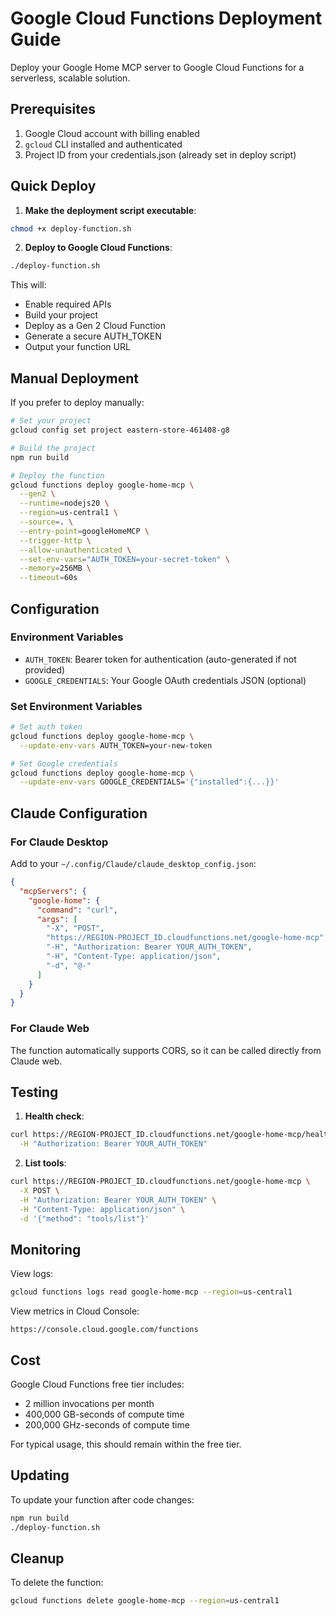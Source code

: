 # Google Cloud Functions Deployment Guide

Deploy your Google Home MCP server to Google Cloud Functions for a serverless, scalable solution.

## Prerequisites

1. Google Cloud account with billing enabled
2. `gcloud` CLI installed and authenticated
3. Project ID from your credentials.json (already set in deploy script)

## Quick Deploy

1. **Make the deployment script executable**:
```bash
chmod +x deploy-function.sh
```

2. **Deploy to Google Cloud Functions**:
```bash
./deploy-function.sh
```

This will:
- Enable required APIs
- Build your project
- Deploy as a Gen 2 Cloud Function
- Generate a secure AUTH_TOKEN
- Output your function URL

## Manual Deployment

If you prefer to deploy manually:

```bash
# Set your project
gcloud config set project eastern-store-461408-g8

# Build the project
npm run build

# Deploy the function
gcloud functions deploy google-home-mcp \
  --gen2 \
  --runtime=nodejs20 \
  --region=us-central1 \
  --source=. \
  --entry-point=googleHomeMCP \
  --trigger-http \
  --allow-unauthenticated \
  --set-env-vars="AUTH_TOKEN=your-secret-token" \
  --memory=256MB \
  --timeout=60s
```

## Configuration

### Environment Variables

- `AUTH_TOKEN`: Bearer token for authentication (auto-generated if not provided)
- `GOOGLE_CREDENTIALS`: Your Google OAuth credentials JSON (optional)

### Set Environment Variables

```bash
# Set auth token
gcloud functions deploy google-home-mcp \
  --update-env-vars AUTH_TOKEN=your-new-token

# Set Google credentials
gcloud functions deploy google-home-mcp \
  --update-env-vars GOOGLE_CREDENTIALS='{"installed":{...}}'
```

## Claude Configuration

### For Claude Desktop

Add to your `~/.config/Claude/claude_desktop_config.json`:

```json
{
  "mcpServers": {
    "google-home": {
      "command": "curl",
      "args": [
        "-X", "POST",
        "https://REGION-PROJECT_ID.cloudfunctions.net/google-home-mcp",
        "-H", "Authorization: Bearer YOUR_AUTH_TOKEN",
        "-H", "Content-Type: application/json",
        "-d", "@-"
      ]
    }
  }
}
```

### For Claude Web

The function automatically supports CORS, so it can be called directly from Claude web.

## Testing

1. **Health check**:
```bash
curl https://REGION-PROJECT_ID.cloudfunctions.net/google-home-mcp/health \
  -H "Authorization: Bearer YOUR_AUTH_TOKEN"
```

2. **List tools**:
```bash
curl https://REGION-PROJECT_ID.cloudfunctions.net/google-home-mcp \
  -X POST \
  -H "Authorization: Bearer YOUR_AUTH_TOKEN" \
  -H "Content-Type: application/json" \
  -d '{"method": "tools/list"}'
```

## Monitoring

View logs:
```bash
gcloud functions logs read google-home-mcp --region=us-central1
```

View metrics in Cloud Console:
```
https://console.cloud.google.com/functions
```

## Cost

Google Cloud Functions free tier includes:
- 2 million invocations per month
- 400,000 GB-seconds of compute time
- 200,000 GHz-seconds of compute time

For typical usage, this should remain within the free tier.

## Updating

To update your function after code changes:

```bash
npm run build
./deploy-function.sh
```

## Cleanup

To delete the function:
```bash
gcloud functions delete google-home-mcp --region=us-central1
```